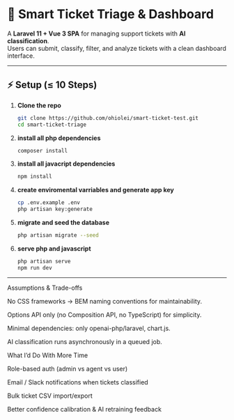 # 🎫 Smart Ticket Triage & Dashboard

A **Laravel 11 + Vue 3 SPA** for managing support tickets with **AI classification**.  
Users can submit, classify, filter, and analyze tickets with a clean dashboard interface.


---

## ⚡ Setup (≤ 10 Steps)

1. **Clone the repo**
   ```bash
   git clone https://github.com/ohiolei/smart-ticket-test.git
   cd smart-ticket-triage

2. **install all php dependencies**
   ```bash
   composer install

3. **install all javacript dependencies**
   ```bash
   npm install

4. **create enviromental varriables and generate app key**
   ```bash
   cp .env.example .env
   php artisan key:generate

5. **migrate and seed the database**
   ```bash
   php artisan migrate --seed

6. **serve php and javascript**
   ```bash
   php artisan serve
   npm run dev

---

Assumptions & Trade-offs

No CSS frameworks → BEM naming conventions for maintainability.

Options API only (no Composition API, no TypeScript) for simplicity.

Minimal dependencies: only openai-php/laravel, chart.js.

AI classification runs asynchronously in a queued job.


What I’d Do With More Time

Role-based auth (admin vs agent vs user)

Email / Slack notifications when tickets classified

Bulk ticket CSV import/export

Better confidence calibration & AI retraining feedback


